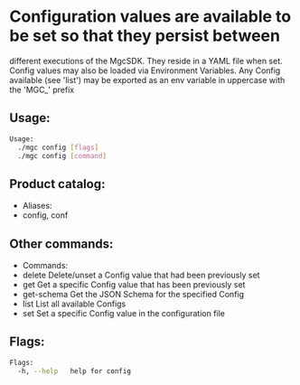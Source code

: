 # Configuration values are available to be set so that they persist between
different executions of the MgcSDK. They reside in a YAML file when set.
Config values may also be loaded via Environment Variables. Any Config available
(see 'list') may be exported as an env variable in uppercase with the 'MGC_' prefix

## Usage:
```bash
Usage:
  ./mgc config [flags]
  ./mgc config [command]
```

## Product catalog:
- Aliases:
- config, conf

## Other commands:
- Commands:
- delete      Delete/unset a Config value that had been previously set
- get         Get a specific Config value that has been previously set
- get-schema  Get the JSON Schema for the specified Config
- list        List all available Configs
- set         Set a specific Config value in the configuration file

## Flags:
```bash
Flags:
  -h, --help   help for config
```

